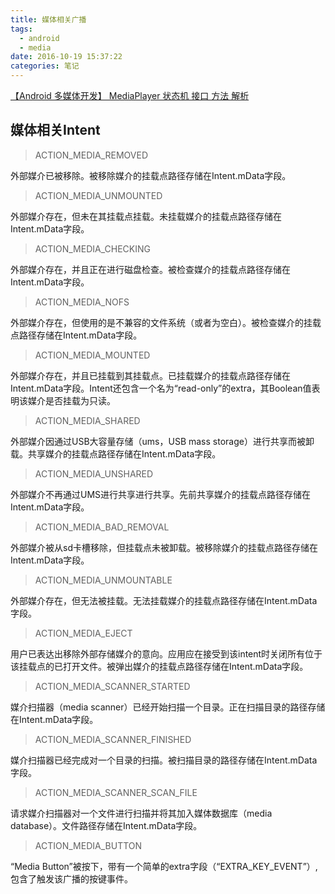 ```yaml
---
title: 媒体相关广播
tags:
  - android
  - media
date: 2016-10-19 15:37:22
categories: 笔记
---
```


[【Android 多媒体开发】 MediaPlayer 状态机 接口 方法 解析](http://blog.csdn.net/shulianghan/article/details/38487967)

## 媒体相关Intent ##


> ACTION_MEDIA_REMOVED

外部媒介已被移除。被移除媒介的挂载点路径存储在Intent.mData字段。
> ACTION_MEDIA_UNMOUNTED

外部媒介存在，但未在其挂载点挂载。未挂载媒介的挂载点路径存储在Intent.mData字段。
> ACTION_MEDIA_CHECKING

外部媒介存在，并且正在进行磁盘检查。被检查媒介的挂载点路径存储在Intent.mData字段。
> ACTION_MEDIA_NOFS

外部媒介存在，但使用的是不兼容的文件系统（或者为空白）。被检查媒介的挂载点路径存储在Intent.mData字段。
> ACTION_MEDIA_MOUNTED

外部媒介存在，并且已挂载到其挂载点。已挂载媒介的挂载点路径存储在Intent.mData字段。Intent还包含一个名为“read-only”的extra，其Boolean值表明该媒介是否挂载为只读。
> ACTION_MEDIA_SHARED

外部媒介因通过USB大容量存储（ums，USB mass storage）进行共享而被卸载。共享媒介的挂载点路径存储在Intent.mData字段。
> ACTION_MEDIA_UNSHARED

外部媒介不再通过UMS进行共享进行共享。先前共享媒介的挂载点路径存储在Intent.mData字段。
> ACTION_MEDIA_BAD_REMOVAL

外部媒介被从sd卡槽移除，但挂载点未被卸载。被移除媒介的挂载点路径存储在Intent.mData字段。
> ACTION_MEDIA_UNMOUNTABLE

外部媒介存在，但无法被挂载。无法挂载媒介的挂载点路径存储在Intent.mData字段。
> ACTION_MEDIA_EJECT

用户已表达出移除外部存储媒介的意向。应用应在接受到该intent时关闭所有位于该挂载点的已打开文件。被弹出媒介的挂载点路径存储在Intent.mData字段。
> ACTION_MEDIA_SCANNER_STARTED

媒介扫描器（media scanner）已经开始扫描一个目录。正在扫描目录的路径存储在Intent.mData字段。
> ACTION_MEDIA_SCANNER_FINISHED

媒介扫描器已经完成对一个目录的扫描。被扫描目录的路径存储在Intent.mData字段。
> ACTION_MEDIA_SCANNER_SCAN_FILE

请求媒介扫描器对一个文件进行扫描并将其加入媒体数据库（media database）。文件路径存储在Intent.mData字段。
> ACTION_MEDIA_BUTTON

“Media Button”被按下，带有一个简单的extra字段（“EXTRA_KEY_EVENT”）,包含了触发该广播的按键事件。




